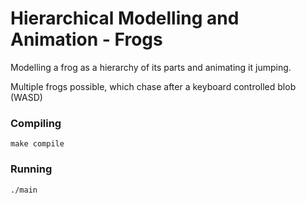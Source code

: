 # Hierarchical Modelling and Animation - Frogs

Modelling a frog as a hierarchy of its parts and animating it jumping.

Multiple frogs possible, which chase after a keyboard controlled blob (WASD)

### Compiling
    make compile
    
### Running
    ./main
    
